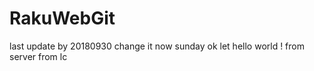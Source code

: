 # RakuWebGit
last update by 20180930 
change it now sunday 
ok let hello world !
from server
from lc